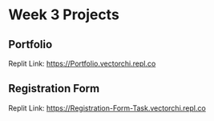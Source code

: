 # Week 3 Projects

## Portfolio

Replit Link: https://Portfolio.vectorchi.repl.co

## Registration Form

Replit Link: https://Registration-Form-Task.vectorchi.repl.co
